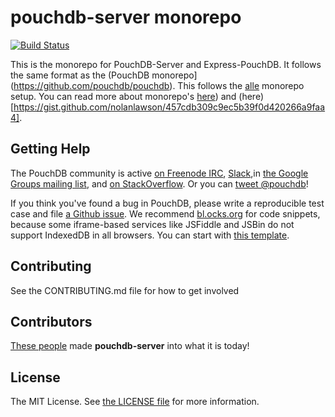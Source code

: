 # pouchdb-server monorepo
[![Build Status](https://travis-ci.org/pouchdb/pouchdb-server.svg)](https://travis-ci.org/pouchdb/pouchdb-server)

This is the monorepo for PouchDB-Server and Express-PouchDB. It follows the same format as the (PouchDB monorepo](https://github.com/pouchdb/pouchdb). This follows the [alle](https://github.com/boennemann/alle) monorepo setup. You can read more about monorepo's [here](https://github.com/babel/babel/blob/master/doc/design/monorepo.md)) and (here)[https://gist.github.com/nolanlawson/457cdb309c9ec5b39f0d420266a9faa4].

Getting Help
------------

The PouchDB community is active [on Freenode IRC](https://www.irccloud.com/invite?channel=pouchdb&hostname=irc.freenode.net&port=6697&ssl=1), [Slack](http://slack.pouchdb.com),in [the Google Groups mailing list](https://groups.google.com/forum/#!forum/pouchdb), and [on StackOverflow](http://stackoverflow.com/questions/tagged/pouchdb). Or you can [tweet @pouchdb](http://twitter.com/pouchdb)!

If you think you've found a bug in PouchDB, please write a reproducible test case and file [a Github issue](https://github.com/pouchdb/pouchdb/issues). We recommend [bl.ocks.org](http://bl.ocks.org/) for code snippets, because some iframe-based services like JSFiddle and JSBin do not support IndexedDB in all browsers. You can start with [this template](https://gist.github.com/nolanlawson/816f138a51b86785d3e6).


## Contributing

See the CONTRIBUTING.md file for how to get involved

## Contributors

[These people](https://github.com/pouchdb/pouchdb-server/graphs/contributors) made **pouchdb-server** into what it is today!

## License

The MIT License. See [the LICENSE file](https://github.com/pouchdb/pouchdb-server/blob/master/LICENSE) for more information.

